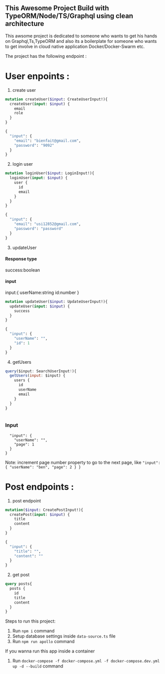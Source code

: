 ## This Awesome Project Build with TypeORM/Node/TS/Graphql using clean architecture


This  awsome project is dedicated to someone who wants to get his hands on Graphql,Ts,TypeORM and also its a boilerplate for someone who wants to get involve in cloud native application Docker/Docker-Swarm etc.

The project has the following endpoint :

# User enpoints :

1. create user


```graphql
mutation createUser($input: CreateUserInput!){
  createUser(input: $input) {
    email
    role
  }
}

{
  "input": {
    "email": "bienfait@gmail.com",
    "password": "9092"
  }
}

```


2. login user


```graphql
mutation loginUser($input: LoginInput!){
  loginUser(input: $input) {
    user {
      id
      email
    }
  }
}

{
  "input": {
    "email": "usi12852@gmail.com",
    "password": "password"
  }
}

```




3. updateUser

#### Response type
success:boolean

#### input
input:{
  userName:string
  id:number
}

```graphql
mutation updateUser($input: UpdateUserInput!){
  updateUser(input: $input) {
    success
  }
}

{
  "input": {
    "userName": "",
    "id": 1
  }
}

```

4. getUsers

```javascript
query($input: SearchUserInput!){
  getUsers(input: $input) {
    users {
      id
      userName
      email
    }
  }
}



```

### Input

```javascript{
  "input": {
    "userName": "",
    "page": 1
  }
}
```
Note: increment page number property to go to the next page, 
like ``
"input": {
    "userName": "ben",
    "page": 2
  }
}
``



# Post endpoints :

1. post endpoint


```graphql
mutation($input: CreatePostInput!){
  createPost(input: $input) {
    title
    content
  }
}

{
  "input": {
    "title": "",
    "content": ""
  }
}

```
2. get post


```graphql
query posts{
  posts {
    id
    title
    content
  }
}

```


Steps to run this project:

1. Run `npm i` command
2. Setup database settings inside `data-source.ts` file
3. Run `npm run apollo` command

If you wanna run this app inside a container

1. Run `docker-compose -f docker-compose.yml -f docker-compose.dev.yml up -d --build` command


